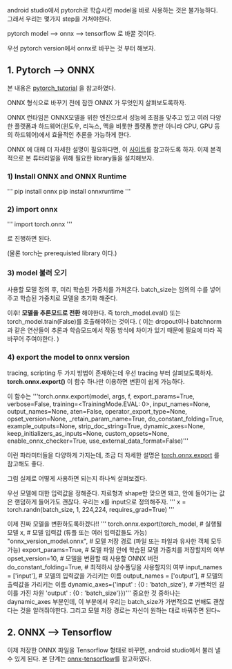android studio에서 pytorch로 학습시킨 model을 바로 사용하는 것은 불가능하다. 
그래서 우리는 몇가지 step을 거쳐야한다. 

pytorch model --> onnx --> tensorflow 로 바꿀 것이다.

우선 pytorch version에서 onnx로 바꾸는 것 부터 해보자. 

## 1. Pytorch --> ONNX 

 본 내용은 [pytorch_tutorial](https://tutorials.pytorch.kr/advanced/super_resolution_with_onnxruntime.html) 을 참고하였다. 
 
 ONNX 형식으로 바꾸기 전에 잠깐 ONNX 가 무엇인지 살펴보도록하자. 
 
 ONNX 런타임은 ONNX모델을 위한 엔진으로서 성능에 초점을 맞추고 있고 여러 다양한 플랫폼과 하드웨어(윈도우, 리눅스, 맥을 비롯한 플랫폼 뿐만 아니라 CPU, GPU 등의 하드웨어)에서 효율적인 추론을 가능하게 한다. 

 ONNX 에 대해 더 자세한 설명이 필요하다면, 이 [사이트](https://cloudblogs.microsoft.com/opensource/2019/05/22/onnx-runtime-machine-learning-inferencing-0-4-release/)를 참고하도록 하자. 
 이제 본격적으로 본 튜터리얼을 위해 필요한 library들을 설치해보자. 
 
### 1) Install ONNX and ONNX Runtime
'''
pip install onnx
pip install onnxruntime
'''

### 2) import onnx

'''
import torch.onnx
'''

로 진행하면 된다. 

(물론 torch는 prerequisted library 이다.)

### 3) model 불러 오기 

사용할 모델 정의 후, 미리 학습된 가중치를 가져온다. batch_size는 임의의 수를 넣어주고 
학습된 가중치로 모델을 초기화 해준다.

이후! __모델을 추론모드로 전환__ 해야한다. 
즉 torch_model.eval() 또는 torch_model.train(False)를 호출해야하는 것이다. 
( 이는 dropout이나 batchnorm과 같은 연산들이 추론과 학습모드에서 작동 방식에 차이가 있기 때문에 필요에 따라 꼭 바꾸어 주여야한다. )

### 4) export the model to onnx version

tracing, scripting 두 가지 방법이 존재하는데 우선 tracing 부터 살펴보도록하자. 
__torch.onnx.export()__ 이 함수 하나만 이용하면 변환이 쉽게 가능하다. 

이 함수는 
'''torch.onnx.export(model, args, f, export_params=True, verbose=False, training=<TrainingMode.EVAL: 0>, input_names=None, output_names=None, aten=False, operator_export_type=None, opset_version=None, _retain_param_name=True, do_constant_folding=True, example_outputs=None, strip_doc_string=True, dynamic_axes=None, keep_initializers_as_inputs=None, custom_opsets=None, enable_onnx_checker=True, use_external_data_format=False)''' 

이런 파라미터들을 다양하게 가지는데, 조금 더 자세한 설명은 [torch.onnx.export](https://pytorch.org/docs/master/onnx.html) 를 참고해도 좋다. 

그럼 실제로 어떻게 사용하면 되는지 하나씩 살펴보겠다. 

우선 모델에 대한 입력값을 정해준다. 자료형과 shape만 맞으면 돼고, 안에 들어가는 값은 랜덤하게 들어가도 괜찮다. 우리는 x를 input으로 정의해주자.
''' 
x = torch.randn(batch_size, 1, 224,224, requires_grad=True)
'''

이제 진짜 모델을 변환하도록하겠다!!
''' 
torch.onnx.export(torch_model,               # 실행될 모델
                  x,                         # 모델 입력값 (튜플 또는 여러 입력값들도 가능)
                  "onnx_version_model.onnx",   # 모델 저장 경로 (파일 또는 파일과 유사한 객체 모두 가능)
                  export_params=True,        # 모델 파일 안에 학습된 모델 가중치를 저장할지의 여부
                  opset_version=10,          # 모델을 변환할 때 사용할 ONNX 버전
                  do_constant_folding=True,  # 최적하시 상수폴딩을 사용할지의 여부
                  input_names = ['input'],   # 모델의 입력값을 가리키는 이름
                  output_names = ['output'], # 모델의 출력값을 가리키는 이름
                  dynamic_axes={'input' : {0 : 'batch_size'},    # 가변적인 길이를 가진 차원
                                'output' : {0 : 'batch_size'}})'''
중요한 것 중하나는 daynamic_axes 부분인데, 이 부분에서 우리는 batch_size가 가변적으로 변해도 괜찮다는 것을 알려줘야한다. 
그리고 모델 저장 경로는 자신이 원하는 대로 바꿔주면 된다~

## 2. ONNX --> Tensorflow

이제 저장한 ONNX 파일을 Tensorflow 형태로 바꾸면, android studio에서 불러 낼 수 있게 된다. 
본 단계는 [onnx-tensorflow](https://github.com/onnx/onnx-tensorflow)를 참고하였다. 

